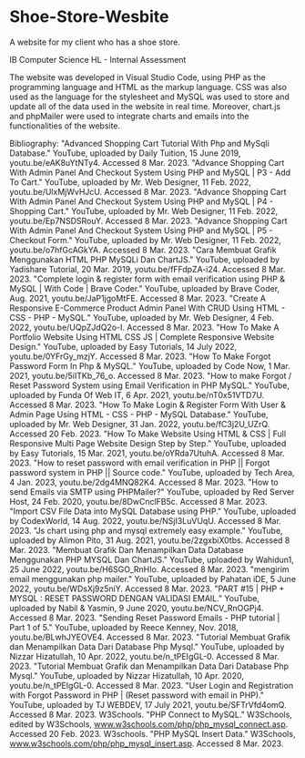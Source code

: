 # Shoe-Store-Wesbite
A website for my client who has a shoe store. 

IB Computer Science HL - Internal Assessment 

The website was developed in Visual Studio Code, using PHP as the programming language and HTML as the markup language. CSS was also used as the language for the stylesheet and MySQL was used to store and update all of the data used in the website in real time. Moreover, chart.js and phpMailer were used to integrate charts and emails into the functionalities of the website. 

Bibliography:
"Advanced Shopping Cart Tutorial With Php and MySqli Database." YouTube, uploaded by Daily Tuition, 15 June 2019, youtu.be/eAK8uYtNTy4. Accessed 8 Mar. 2023.
"Advance Shopping Cart With Admin Panel And Checkout System Using PHP and MySQL | P3 - Add To Cart." YouTube, uploaded by Mr. Web Designer, 11 Feb. 2022, youtu.be/UlxMjWvHJcU. Accessed 8 Mar. 2023.
"Advance Shopping Cart With Admin Panel And Checkout System Using PHP and MySQL | P4 - Shopping Cart." YouTube, uploaded by Mr. Web Designer, 11 Feb. 2022, youtu.be/Ep7NSDSRouY. Accessed 8 Mar. 2023.
"Advance Shopping Cart With Admin Panel And Checkout System Using PHP and MySQL | P5 - Checkout Form." YouTube, uploaded by Mr. Web Designer, 11 Feb. 2022, youtu.be/o7hfGcAGkYA. Accessed 8 Mar. 2023.
"Cara Membuat Grafik Menggunakan HTML PHP MySQLi Dan ChartJS." YouTube, uploaded by Yadishare Tutorial, 20 Mar. 2019, youtu.be/fFFdpZA-i24. Accessed 8 Mar. 2023.
"Complete login & register form with email verification using PHP & MySQL | With Code | Brave Coder." YouTube, uploaded by Brave Coder, Aug. 2021, youtu.be/JaP1jgoMtFE. Accessed 8 Mar. 2023.
"Create A Responsive E-Commerce Product Admin Panel With CRUD Using HTML - CSS - PHP - MySQL." YouTube, uploaded by Mr. Web Designer, 4 Feb. 2022, youtu.be/UQpZJdQ2o-I. Accessed 8 Mar. 2023.
"How To Make A Portfolio Website Using HTML CSS JS | Complete Responsive Website Design." YouTube, uploaded by Easy Tutorials, 14 July 2022, youtu.be/0YFrGy_mzjY. Accessed 8 Mar. 2023.
"How To Make Forgot Password Form In Php & MySQL." YouTube, uploaded by Code Now, 1 Mar. 2021, youtu.be/5iITKb_76_o. Accessed 8 Mar. 2023.
"How to make Forgot / Reset Password System using Email Verification in PHP MySQL." YouTube, uploaded by Funda Of Web IT, 6 Apr. 2021, youtu.be/nT0x51VTD7U. Accessed 8 Mar. 2023.
"How To Make Login & Register Form With User & Admin Page Using HTML - CSS - PHP - MySQL Database." YouTube, uploaded by Mr. Web Designer, 31 Jan. 2022, youtu.be/fC3j2U_UZrQ. Accessed 20 Feb. 2023.
"How To Make Website Using HTML & CSS | Full Responsive Multi Page Website Design Step by Step." YouTube, uploaded by Easy Tutorials, 15 Mar. 2021, youtu.be/oYRda7UtuhA. Accessed 8 Mar. 2023.
"How to reset password with email verification in PHP || Forgot password system in PHP || Source code." YouTube, uploaded by Tech Area, 4 Jan. 2023, youtu.be/2dg4MNQ82K4. Accessed 8 Mar. 2023.
"How to send Emails via SMTP using PHPMailer?" YouTube, uploaded by Red Server Host, 24 Feb. 2020, youtu.be/8DwCnclFB5c. Accessed 8 Mar. 2023.
"Import CSV File Data into MySQL Database using PHP." YouTube, uploaded by CodexWorld, 14 Aug. 2022, youtu.be/NSjI3LuVUqU. Accessed 8 Mar. 2023.
"Js chart using php and mysql extremely easy example." YouTube, uploaded by Alimon Pito, 31 Aug. 2021, youtu.be/2zgxbiX0tbs. Accessed 8 Mar. 2023.
"Membuat Grafik Dan Menampilkan Data Database Menggunakan PHP MYSQL Dan ChartJS." YouTube, uploaded by Wahidun1, 25 June 2022, youtu.be/H6SGO_RnHIo. Accessed 8 Mar. 2023.
"mengirim email menggunakan php mailer." YouTube, uploaded by Pahatan iDE, 5 June 2022, youtu.be/WDsXj9z5niY. Accessed 8 Mar. 2023.
"PART #15 | PHP + MYSQL : RESET PASSWORD DENGAN VALIDASI EMAIL." YouTube, uploaded by Nabil & Yasmin, 9 June 2020, youtu.be/NCV_RnOGPj4. Accessed 8 Mar. 2023.
"Sending Reset Password Emails - PHP tutorial | Part 1 of 5." YouTube, uploaded by Reece Kenney, Nov. 2018, youtu.be/BLwhJYEOVE4. Accessed 8 Mar. 2023.
"Tutorial Membuat Grafik dan Menampilkan Data Dari Database Php Mysql." YouTube, uploaded by Nizzar Hizatullah, 10 Apr. 2022, youtu.be/n_tPEIgGL-0. Accessed 8 Mar. 2023.
"Tutorial Membuat Grafik dan Menampilkan Data Dari Database Php Mysql." YouTube, uploaded by Nizzar Hizatullah, 10 Apr. 2020, youtu.be/n_tPEIgGL-0. Accessed 8 Mar. 2023.
"User Login and Registration with Forgot Password in PHP | (Reset password with email in PHP)." YouTube, uploaded by TJ WEBDEV, 17 July 2021, youtu.be/SFTrVfd4omQ. Accessed 8 Mar. 2023.
W3Schools. "PHP Connect to MySQL." W3Schools, edited by W3Schools, www.w3schools.com/php/php_mysql_connect.asp. Accessed 20 Feb. 2023.
W3schools. "PHP MySQL Insert Data." W3Schools, www.w3schools.com/php/php_mysql_insert.asp. Accessed 8 Mar. 2023.

